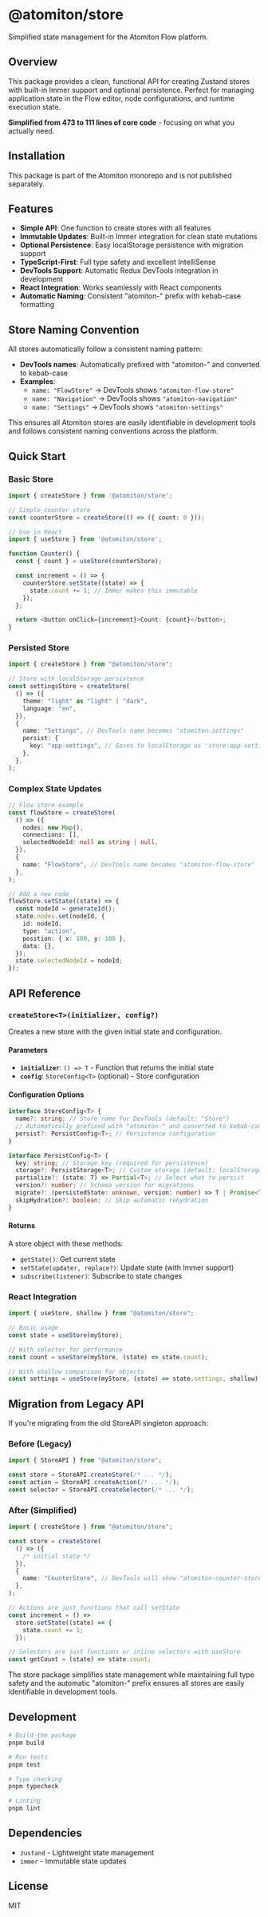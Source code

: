 # @atomiton/store

Simplified state management for the Atomiton Flow platform.

## Overview

This package provides a clean, functional API for creating Zustand stores with
built-in Immer support and optional persistence. Perfect for managing
application state in the Flow editor, node configurations, and runtime
execution state.

**Simplified from 473 to 111 lines of core code** - focusing on what you
actually need.

## Installation

This package is part of the Atomiton monorepo and is not published separately.

## Features

- **Simple API**: One function to create stores with all features
- **Immutable Updates**: Built-in Immer integration for clean state mutations
- **Optional Persistence**: Easy localStorage persistence with migration support
- **TypeScript-First**: Full type safety and excellent IntelliSense
- **DevTools Support**: Automatic Redux DevTools integration in development
- **React Integration**: Works seamlessly with React components
- **Automatic Naming**: Consistent "atomiton-" prefix with kebab-case formatting

## Store Naming Convention

All stores automatically follow a consistent naming pattern:

- **DevTools names**: Automatically prefixed with "atomiton-" and converted to
  kebab-case
- **Examples**:
  - `name: "FlowStore"` → DevTools shows `"atomiton-flow-store"`
  - `name: "Navigation"` → DevTools shows `"atomiton-navigation"`
  - `name: "Settings"` → DevTools shows `"atomiton-settings"`

This ensures all Atomiton stores are easily identifiable in development tools
and follows consistent naming conventions across the platform.

## Quick Start

### Basic Store

```typescript
import { createStore } from '@atomiton/store';

// Simple counter store
const counterStore = createStore(() => ({ count: 0 }));

// Use in React
import { useStore } from '@atomiton/store';

function Counter() {
  const { count } = useStore(counterStore);

  const increment = () => {
    counterStore.setState((state) => {
      state.count += 1; // Immer makes this immutable
    });
  };

  return <button onClick={increment}>Count: {count}</button>;
}
```

### Persisted Store

```typescript
import { createStore } from "@atomiton/store";

// Store with localStorage persistence
const settingsStore = createStore(
  () => ({
    theme: "light" as "light" | "dark",
    language: "en",
  }),
  {
    name: "Settings", // DevTools name becomes "atomiton-settings"
    persist: {
      key: "app-settings", // Saves to localStorage as 'store:app-settings'
    },
  },
);
```

### Complex State Updates

```typescript
// Flow store example
const flowStore = createStore(
  () => ({
    nodes: new Map(),
    connections: [],
    selectedNodeId: null as string | null,
  }),
  {
    name: "FlowStore", // DevTools name becomes "atomiton-flow-store"
  },
);

// Add a new node
flowStore.setState((state) => {
  const nodeId = generateId();
  state.nodes.set(nodeId, {
    id: nodeId,
    type: "action",
    position: { x: 100, y: 100 },
    data: {},
  });
  state.selectedNodeId = nodeId;
});
```

## API Reference

### `createStore<T>(initializer, config?)`

Creates a new store with the given initial state and configuration.

#### Parameters

- **`initializer`**: `() => T` - Function that returns the initial state
- **`config`**: `StoreConfig<T>` (optional) - Store configuration

#### Configuration Options

```typescript
interface StoreConfig<T> {
  name?: string; // Store name for DevTools (default: "Store")
  // Automatically prefixed with "atomiton-" and converted to kebab-case
  persist?: PersistConfig<T>; // Persistence configuration
}

interface PersistConfig<T> {
  key: string; // Storage key (required for persistence)
  storage?: PersistStorage<T>; // Custom storage (default: localStorage)
  partialize?: (state: T) => Partial<T>; // Select what to persist
  version?: number; // Schema version for migrations
  migrate?: (persistedState: unknown, version: number) => T | Promise<T>;
  skipHydration?: boolean; // Skip automatic rehydration
}
```

#### Returns

A store object with these methods:

- `getState()`: Get current state
- `setState(updater, replace?)`: Update state (with Immer support)
- `subscribe(listener)`: Subscribe to state changes

### React Integration

```typescript
import { useStore, shallow } from "@atomiton/store";

// Basic usage
const state = useStore(myStore);

// With selector for performance
const count = useStore(myStore, (state) => state.count);

// With shallow comparison for objects
const settings = useStore(myStore, (state) => state.settings, shallow);
```

## Migration from Legacy API

If you're migrating from the old StoreAPI singleton approach:

### Before (Legacy)

```typescript
import { StoreAPI } from "@atomiton/store";

const store = StoreAPI.createStore(/* ... */);
const action = StoreAPI.createAction(/* ... */);
const selector = StoreAPI.createSelector(/* ... */);
```

### After (Simplified)

```typescript
import { createStore } from "@atomiton/store";

const store = createStore(
  () => ({
    /* initial state */
  }),
  {
    name: "CounterStore", // DevTools will show "atomiton-counter-store"
  },
);

// Actions are just functions that call setState
const increment = () =>
  store.setState((state) => {
    state.count += 1;
  });

// Selectors are just functions or inline selectors with useStore
const getCount = (state) => state.count;
```

The store package simplifies state management while maintaining full type safety
and the automatic "atomiton-" prefix ensures all stores are easily identifiable
in development tools.

## Development

```bash
# Build the package
pnpm build

# Run tests
pnpm test

# Type checking
pnpm typecheck

# Linting
pnpm lint
```

## Dependencies

- `zustand` - Lightweight state management
- `immer` - Immutable state updates

## License

MIT
